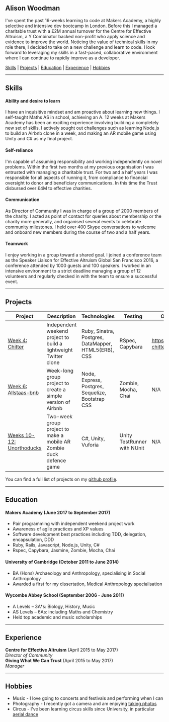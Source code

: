 ## Alison Woodman

I've spent the past 16-weeks learning to code at Makers Academy, a highly selective and intensive dev bootcamp in London. Before this I managed a charitable trust with a £2M annual turnover for the Centre for Effective Altruism, a Y Combinator backed non-profit who apply science and evidence to improve the world. Noticing the value of technical skills in my role there, I decided to take on a new challenge and learn to code. I look forward to leveraging my skills in a fast-paced, collaborative environment where I can continue to rapidly improve as a developer.

[Skills](#skills) | [Projects](#projects) | [Education](#education) | [Experience](#experience) | [Hobbies](#hobbies)
***
## <a name="skills">Skills</a>

#### Ability and desire to learn

I have an inquisitive mindset and am proactive about learning new things. I self-taught Maths AS in school, achieving an A. 12 weeks at Makers Academy has been an exciting experience involving building a completely new set of skills. I actively sought out challenges such as learning Node.js to build an Airbnb clone in a week, and making an AR mobile game using Unity and C# as my final project.

#### Self-reliance

I'm capable of assuming responsibility and working independently on novel problems. Within the first two months at my previous organisation I was entrusted with managing a charitable trust. For two and a half years I was responsible for all aspects of running it, from compliance to financial oversight to donor and beneficiary communications. In this time the Trust disbursed over £4M to effective charities.

#### Communication

As Director of Community I was in charge of a group of 2000 members of the charity. I acted as point of contact for queries about membership or the charity more generally, and organised several events to celebrate community milestones. I held over 400 Skype conversations to welcome and onboard new members during the course of two and a half years.

#### Teamwork

I enjoy working in a group toward a shared goal. I joined a conference team as the Speaker Liaison for Effective Altruism Global San Francisco 2016, a conference attended by 1000 guests and 100 speakers. I worked in an intensive environment to a strict deadline managing a group of 12 volunteers and regularly checked in with the team to ensure a successful event.
***
## <a name="projects">Projects</a>

|  Project |  Description | Technologies | Testing | Online version |
|---|---|---|---|---|
| [Week 4: Chitter](https://github.com/AlisonWoodman/chitter-challenge) | Independent weekend project to build a lightweight Twitter clone | Ruby, Sinatra, Postgres, DataMapper, HTML5(ERB), CSS | RSpec, Capybara  | https://lets-chitter.herokuapp.com |
| [Week 6: Allstaas-bnb](https://github.com/tobold/allstaas-bnb) | Week-long group project to create a simple version of Airbnb | Node, Express, Postgres, Sequelize, Bootstrap CSS | Zombie, Mocha, Chai | N/A |
| [Weeks 10-12: Unorthoducks](https://github.com/tobold/allstaas-bnb) | Two-week group project to make a mobile AR Zombie duck defence game | C#, Unity, Vuforia | Unity TestRunner with NUnit | N/A |

You can find a full list of projects on my [github profile](https://github.com/tobold/unorthoducks).
***
## <a name="education">Education</a>

#### Makers Academy (June 2017 to September 2017)

* Pair programming with independent weekend project work
* Awareness of agile practices and XP values
* Software development best practices including TDD, delegation, encapsulation, DDD
* Ruby, Rails, Javascript, Node.js, Unity, C#
* Rspec, Capybara, Jasmine, Zombie, Mocha, Chai

#### University of Cambridge (October 2011 to June 2014)

* BA (Hons) Archaeology and Anthropology, specialising in Social Anthropology
* Awarded a first for my dissertation, Medical Anthropology specialisation

#### Wycombe Abbey School (September 2006 - June 2011)

* A Levels – 3A*s: Biology, History, Music
* AS Levels – 6As: including Maths and Chemistry
* Held top academic and music scholarships
***
## <a name="experience">Experience</a>

**Centre for Effective Altruism** (April 2015 to May 2017)    
*Director of Community*  
**Giving What We Can Trust** (April 2015 to May 2017)   
*Manager*  
***
## <a name="hobbies">Hobbies</a>

* Music - I love going to concerts and festivals and performing when I can
* Photography - I recently got a camera and am enjoying [taking photos](https://www.flickr.com/people/155310715@N05/)
* Circus - I've been learning circus skills since University, in particular [aerial dance](https://youtu.be/U5muRaSL53Y)

